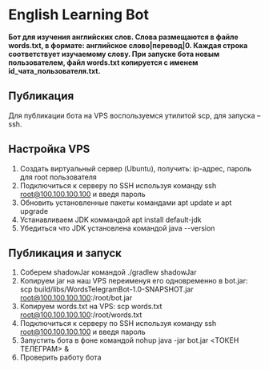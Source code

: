 # English Learning Bot

**Бот для изучения английских слов. Слова размещаются в файле words.txt, в формате: английское слово|перевод|0. Каждая строка соответствует изучаемому слову. При запуске бота новым пользователем, файл words.txt копируется с именем id_чата_пользователя.txt.**

## Публикация

Для публикации бота на VPS воспользуемся утилитой scp, для запуска – ssh.

## Настройка VPS

1. Создать виртуальный сервер (Ubuntu), получить: ip-адрес, пароль для root пользователя  
2. Подключиться к серверу по SSH используя команду ssh root@100.100.100.100 и введя пароль  
3. Обновить установленные пакеты командами apt update и apt upgrade  
4. Устанавливаем JDK коммандой apt install default-jdk  
5. Убедиться что JDK установлена командой java --version  

## Публикация и запуск

1. Соберем shadowJar командой ./gradlew shadowJar  
2. Копируем jar на наш VPS переименуя его одновременно в bot.jar: scp build/libs/WordsTelegramBot-1.0-SNAPSHOT.jar root@100.100.100.100:/root/bot.jar  
3. Копируем words.txt на VPS: scp words.txt root@100.100.100.100:/root/words.txt  
4. Подключиться к серверу по SSH используя команду ssh root@100.100.100.100 и введя пароль  
5. Запустить бота в фоне командой nohup java -jar bot.jar <ТОКЕН ТЕЛЕГРАМ> &  
6. Проверить работу бота  
